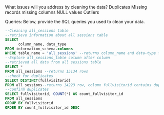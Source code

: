 What issues will you address by cleaning the data?
Duplicates
Missing records
missing columns
NULL values
Outliers


Queries:
Below, provide the SQL queries you used to clean your data.
```sql
--Cleaning all_sessions table
--retrieve information about all sessions table
SELECT
	  column_name, data_type
FROM information_schema.columns
WHERE table_name = 'all_sessions' --returns column_name and data-type for all columns in all_sessions
--Explore all_sessions_table column after column
--retrieved all data from all sessions table 
SELECT *
FROM all_sessions --returns 15134 rows
--check for duplicates
SELECT DISTINCT(fullvisitorid)
FROM all_sessions--returns 14223 row, column fullvisitorid contains duplicates
--confirm duplicates
SELECT fullvisitorid, COUNT(*) AS count_fullvisitor_id
FROM all_sessions
GROUP BY fullvisitorid
ORDER BY count_fullvisitor_id DESC



```
